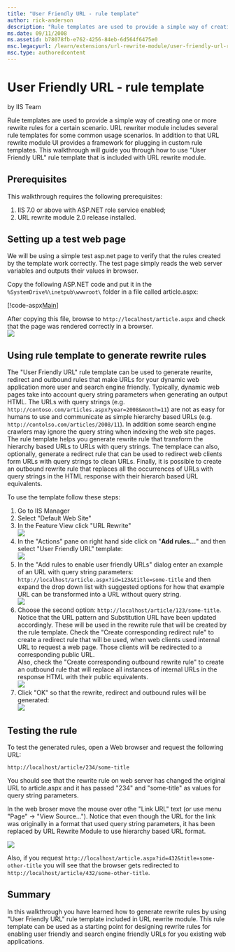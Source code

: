 ```yaml
---
title: "User Friendly URL - rule template"
author: rick-anderson
description: "Rule templates are used to provide a simple way of creating one or more rewrite rules for a certain scenario. URL rewriter module includes several rule templ..."
ms.date: 09/11/2008
ms.assetid: b78078fb-e762-4256-84eb-6d564f6475e0
msc.legacyurl: /learn/extensions/url-rewrite-module/user-friendly-url-rule-template
msc.type: authoredcontent
---
```

User Friendly URL - rule template
====================
by IIS Team

Rule templates are used to provide a simple way of creating one or more rewrite rules for a certain scenario. URL rewriter module includes several rule templates for some common usage scenarios. In addition to that URL rewrite module UI provides a framework for plugging in custom rule templates. This walkthrough will guide you through how to use "User Friendly URL" rule template that is included with URL rewrite module.

## Prerequisites

This walkthrough requires the following prerequisites:

1. IIS 7.0 or above with ASP.NET role service enabled;
2. URL rewrite module 2.0 release installed.

## Setting up a test web page

We will be using a simple test asp.net page to verify that the rules created by the template work correctly. The test page simply reads the web server variables and outputs their values in browser.

Copy the following ASP.NET code and put it in the `%SystemDrive%\inetpub\wwwroot\` folder in a file called article.aspx:

[!code-aspx[Main](user-friendly-url-rule-template/samples/sample1.aspx)]

After copying this file, browse to `http://localhost/article.aspx` and check that the page was rendered correctly in a browser.  
[![](user-friendly-url-rule-template/_static/image10.png)](user-friendly-url-rule-template/_static/image9.png)

## Using rule template to generate rewrite rules

The "User Friendly URL" rule template can be used to generate rewrite, redirect and outbound rules that make URLs for your dynamic web application more user and search engine friendly. Typically, dynamic web pages take into account query string parameters when generating an output HTML. The URLs with query strings (e.g. `http://contoso.com/articles.aspx?year=2008&month=11`) are not as easy for humans to use and communicate as simple hierarchy based URLs (e.g. `http://contolso.com/articles/2008/11`). In addition some search engine crawlers may ignore the query string when indexing the web site pages. The rule template helps you generate rewrite rule that transform the hierarchy based URLs to URLs with query strings. The templace can also, optionally, generate a redirect rule that can be used to redirect web clients form URLs with query strings to clean URLs. Finally, it is possible to create an outbound rewrite rule that replaces all the occurrences of URLs with query strings in the HTML response with their hierarch based URL equivalents.

To use the template follow these steps:

1. Go to IIS Manager
2. Select "Default Web Site"
3. In the Feature View click "URL Rewrite"  
    [![](user-friendly-url-rule-template/_static/image13.png)](user-friendly-url-rule-template/_static/image12.png)
4. In the "Actions" pane on right hand side click on "**Add rules…**" and then select "User Friendly URL" template:  
    [![](user-friendly-url-rule-template/_static/image18.png)](user-friendly-url-rule-template/_static/image17.png)
5. In the "Add rules to enable user friendly URLs" dialog enter an example of an URL with query string parameters: `http://localhost/article.aspx?id=123&title=some-title` and then expand the drop down list with suggested options for how that example URL can be transformed into a URL without query string.  
    [![](user-friendly-url-rule-template/_static/image20.png)](user-friendly-url-rule-template/_static/image19.png)
6. Choose the second option: `http://localhost/article/123/some-title`. Notice that the URL pattern and Substitution URL have been updated accordingly. These will be used in the rewrite rule that will be created by the rule template. Check the "Create corresponding redirect rule" to create a redirect rule that will be used, when web clients used internal URL to request a web page. Those clients will be redirected to a corresponding public URL.  
 Also, check the "Create corresponding outbound rewrite rule" to create an outbound rule that will replace all instances of internal URLs in the response HTML with their public equivalents.  
    [![](user-friendly-url-rule-template/_static/image22.png)](user-friendly-url-rule-template/_static/image21.png)
7. Click "OK" so that the rewrite, redirect and outbound rules will be generated:  
    [![](user-friendly-url-rule-template/_static/image24.png)](user-friendly-url-rule-template/_static/image23.png)

## Testing the rule

To test the generated rules, open a Web browser and request the following URL:

`http://localhost/article/234/some-title`

You should see that the rewrite rule on web server has changed the original URL to article.aspx and it has passed "234" and "some-title" as values for query string parameters.

In the web broser move the mouse over othe "Link URL" text (or use menu "Page" -&gt; "View Source..."). Notice that even though the URL for the link was originally in a format that used query string parameters, it has been replaced by URL Rewrite Module to use hierarchy based URL format.

[![](user-friendly-url-rule-template/_static/image26.png)](user-friendly-url-rule-template/_static/image25.png)

Also, if you request `http://localhost/article.aspx?id=432&title=some-other-title` you will see that the browser gets redirected to `http://localhost/article/432/some-other-title`.

## Summary

In this walkthrough you have learned how to generate rewrite rules by using "User Friendly URL" rule template included in URL rewrite module. This rule template can be used as a starting point for designing rewrite rules for enabling user friendly and search engine friendly URLs for you existing web applications.

